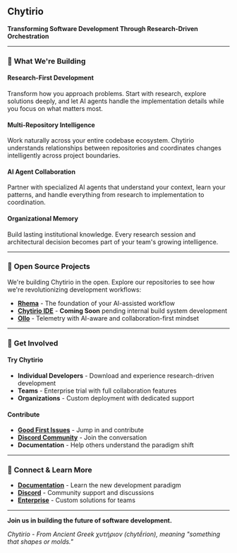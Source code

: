 ## Chytirio

**Transforming Software Development Through Research-Driven Orchestration**

---

### 🚀 **What We're Building**

#### **Research-First Development**
Transform how you approach problems. Start with research, explore solutions deeply, and let AI agents handle the implementation details while you focus on what matters most.

#### **Multi-Repository Intelligence** 
Work naturally across your entire codebase ecosystem. Chytirio understands relationships between repositories and coordinates changes intelligently across project boundaries.

#### **AI Agent Collaboration**
Partner with specialized AI agents that understand your context, learn your patterns, and handle everything from research to implementation to coordination.

#### **Organizational Memory**
Build lasting institutional knowledge. Every research session and architectural decision becomes part of your team's growing intelligence.

---

### 🌟 **Open Source Projects**

We're building Chytirio in the open. Explore our repositories to see how we're revolutionizing development workflows:

- **[Rhema](https://github.com/chytirio/rhema)** - The foundation of your AI-assisted workflow
- **[Chytirio IDE](https://github/chytirio/chytirio-ide)** - **Coming Soon** pending internal build system development
- **[Ollo](https://github.com/chytirio/ollo)** - Telemetry with AI-aware and collaboration-first mindset

---

### 🎯 **Get Involved**

#### **Try Chytirio**
- **Individual Developers** - Download and experience research-driven development
- **Teams** - Enterprise trial with full collaboration features
- **Organizations** - Custom deployment with dedicated support

#### **Contribute**
- **[Good First Issues](https://github.com/search?q=org%3Achytirio+label%3A%22good+first+issue%22&type=issues)** - Jump in and contribute
- **[Discord Community](https://discord.gg/chytirio)** - Join the conversation
- **Documentation** - Help others understand the paradigm shift

---

### 🤝 **Connect & Learn More**

- **[Documentation](https://docs.chytir.io)** - Learn the new development paradigm
- **[Discord](https://discord.gg/chytirio)** - Community support and discussions  
- **[Enterprise](mailto:enterprise@chytir.io)** - Custom solutions for teams

---

**Join us in building the future of software development.**

*Chytirio - From Ancient Greek χυτήριον (chytḗrion), meaning "something that shapes or molds."*
